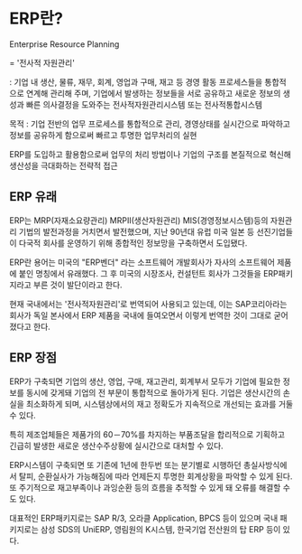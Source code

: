 # ERP란?



Enterprise Resource Planning

= '전사적 자원관리'

: 기업 내 생산, 물류, 재무, 회계, 영업과 구매, 재고 등 경영 활동 프로세스들을 통합적으로 연계해 관리해 주며, 기업에서 발생하는 정보들을 서로 공유하고 새로운 정보의 생성과 빠른 의사결정을 도와주는 전사적자원관리시스템 또는 전사적통합시스템

목적 : 기업 전반의 업무 프로세스를 통합적으로 관리, 경영상태를 실시간으로 파악하고 정보를 공유하게 함으로써 빠르고 투명한 업무처리의 실현

ERP를 도입하고 활용함으로써 업무의 처리 방법이나 기업의 구조를 본질적으로 혁신해 생산성을 극대화하는 전략적 접근



## ERP 유래

ERP는 MRP(자재소요량관리) MRPII(생산자원관리) MIS(경영정보시스템)등의 자원관리 기법의 발전과정을 거치면서 발전했으며, 지난 90년대 유럽 미국 일본 등 선진기업들이 다국적 회사를 운영하기 위해 종합적인 정보망을 구축하면서 도입됐다.

ERP란 용어는 미국의 "ERP벤더" 라는 소프트웨어 개발회사가 자사의 소프트웨어 제품에 붙인 명칭에서 유래했다. 그 후 미국의 시장조사, 컨설턴트 회사가 그것들을 ERP패키지라고 부른 것이 발단이라고 한다.

현재 국내에서는 '전사적자원관리'로 번역되어 사용되고 있는데, 이는 SAP코리아라는 회사가 독일 본사에서 ERP 제품을 국내에 들여오면서 이렇게 번역한 것이 그대로 굳어졌다고 한다.



## ERP 장점

ERP가 구축되면 기업의 생산, 영업, 구매, 재고관리, 회계부서 모두가 기업에 필요한 정보를 동시에 갖게돼 기업의 전 부문이 통합적으로 돌아가게 된다. 기업은 생산시간의 손실을 최소화하게 되며, 시스템상에서의 재고 정확도가 지속적으로 개선되는 효과를 거둘수 있다.

특히 제조업체들은 제품가의 60－70%를 차지하는 부품조달을 합리적으로 기획하고 긴급히 발생한 새로운 생산수주상황에 실시간으로 대처할 수 있다.

ERP시스템이 구축되면 또 기존에 1년에 한두번 또는 분기별로 시행하던 총실사방식에서 탈피, 순환실사가 가능해짐에 따라 언제든지 투명한 회계상황을 파악할 수 있게 된다. 또 주기적으로 재고부족이나 과잉순환 등의 흐름을 추적할 수 있게 돼 오류를 해결할 수도 있다.

대표적인 ERP패키지로는 SAP R/3, 오라클 Application, BPCS 등이 있으며 국내 패키지로는 삼성 SDS의 UniERP, 영림원의 K시스템, 한국기업 전산원의 탑 ERP 등이 있다.

